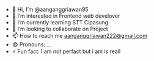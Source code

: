 - 👋 Hi, I’m @aanganggriawan95
- 👀 I’m interested in Frontend web develover
- 🌱 I’m currently learning STT Cipasung
- 💞️ I’m looking to collaborate on Project
- 📫 How to reach me aanganggriawan222@gmail.com
- 😄 Pronouns: ...
- ⚡ Fun fact: I am not perfact but i am is reall

<!---
aanganggriawan95/aanganggriawan95 is a ✨ special ✨ repository because its `README.md` (this file) appears on your GitHub profile.
You can click the Preview link to take a look at your changes.
--->
